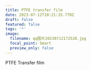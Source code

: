 ```yaml
---
title: PTFE transfer film
date: 2023-07-12T10:21:33.770Z
draft: false
featured: false
tags: '*'
image:
  filename: qq图片20230712172528.jpg
  focal_point: Smart
  preview_only: false
---
```

PTFE Transfer film
